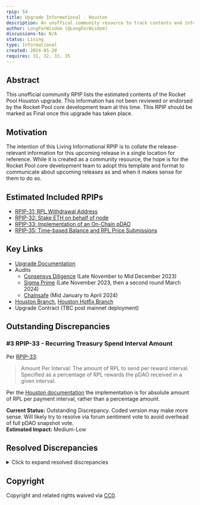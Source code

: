 ```yaml
---
rpip: 54
title: Upgrade Informational - Houston
description: An unoffical community resource to track contents and information about the Houston upgrade.
author: LongForWisdom (@LongForWisdom)
discussions-to: N/A
status: Living
type: Informational
created: 2024-05-20
requires: 31, 32, 33, 35
---
```


## Abstract

This unofficial community RPIP lists the estimated contents of the Rocket Pool Houston upgrade. This information has not been reviewed or endorsed by the Rocket Pool core development team at this time. This RPIP should be marked as Final once this upgrade has taken place.

## Motivation

The intention of this Living Informational RPIP is to collate the release-relevant information for this upcoming release in a single location for reference. While it is created as a community resource, the hope is for the Rocket Pool core development team to adopt this template and format to communicate about upcoming releases as and when it makes sense for them to do so.

## Estimated Included RPIPs
* [RPIP-31: RPL Withdrawal Address](RPIP-31.md)
* [RPIP-32: Stake ETH on behalf of node](RPIP-32.md)
* [RPIP-33: Implementation of an On-Chain pDAO](RPIP-33.md)
* [RPIP-35: Time-based Balance and RPL Price Submissions](RPIP-35.md)

## Key Links 
* [Upgrade Documentation](https://docs.rocketpool.net/guides/houston/whats-new)
* Audits
  * [Consensys Diligence](https://consensys.io/diligence/audits/2023/12/rocket-pool-houston/) (Late November to Mid December 2023)
  * [Sigma Prime](https://rocketpool.net/files/audits/sigma-prime-audit-houston.pdf) (Late November 2023, then a second round March 2024)
  * [Chainsafe](https://rocketpool.net/files/audits/chainsafe-audit-houston.pdf) (Mid January to April 2024)
* [Houston Branch](https://github.com/rocket-pool/rocketpool/tree/houston), [Houston Hotfix Branch](https://github.com/rocket-pool/rocketpool/tree/houston-hotfix)
* Upgrade Contract (TBC post mainnet deployment)

## Outstanding Discrepancies

### #3 RPIP-33 - Recurring Treasury Spend Interval Amount

Per [RPIP-33](https://rpips.rocketpool.net/RPIPs/RPIP-33#treasury-contract-change): 

> Amount Per Interval: The amount of RPL to send per reward interval. Specified as a percentage of RPL rewards the pDAO received in a given interval.

Per the [Houston documentation](https://docs.rocketpool.net/guides/houston/participate#creating-a-recurring-treasury-spend) the implementation is for absolute amount of RPL per payment interval, rather than a percentage amount. 

**Current Status:** Outstanding Discrepancy. Coded version may make more sense. Will likely try to resolve via forum sentiment vote to avoid overhead of full pDAO snapshot vote.  
**Estimated Impact:** Medium-Low

## Resolved Discrepancies

<details>
	<summary>Click to expand resolved discrepancies</summary>

### #1 RPIP-31 - Triggering RPL Reward Claims

Per [RPIP-31](https://rpips.rocketpool.net/RPIPs/RPIP-31#claiming-rpl-rewards):

>As the controller of the RPL for a node, I MUST be able to trigger a claim of RPL rewards

In code, this isn't absolute and can be prevented by the node operator (less of an issue with v10, but still exists). Should at least be highlighted under Security Considerations.

Further described by Knoshua [here](https://dao.rocketpool.net/t/rewards-tree-spec-v10/2937/22).

**Current Status:** Resolved. Fixed in Houston contracts via [hotfix](https://github.com/rocket-pool/rocketpool/tree/houston-hotfix) prior to release.  
**Estimated Impact:** Medium

### #2 RPIP-31 - Triggering RPL Reward Claims Valid Sources

Per [RPIP-31](https://rpips.rocketpool.net/RPIPs/RPIP-31#claiming-rpl-rewards):

>If a node's RPL withdrawal address is set, the call MUST come from one of: the node's primary withdrawal address, the current RPL withdrawal address, or the node's address

Per the [Houston documentation](https://docs.rocketpool.net/guides/houston/whats-new#rpl-withdrawal-address), only the current RPL withdrawal address is able to claim in the current implementation. 

Further described by Knoshua [here](https://dao.rocketpool.net/t/rewards-tree-spec-v10/2937/22).

**Current Status:** Resolved. Fixed in Houston contracts via [hotfix](https://github.com/rocket-pool/rocketpool/tree/houston-hotfix) prior to release.  
**Estimated Impact:** Medium-Low

### #4 RPIP-33 - Security Council Quorum Thresholds

Per [RPIP-33](https://rpips.rocketpool.net/RPIPs/RPIP-33#parameter-table): 

>rocketDAOProtocolSettingsSecurity - security.members.quorum ... `>= 51% & < 75%`

Per the Houston audit, the implemented check is `>= 51% and <=75%`

**Current Status:** Resolved. Coded version may make more sense.  
**Estimated Impact:** Very Low

### #5 RPIP-33 - Network Submission Frequency Guard

Per [RPIP-33](https://rpips.rocketpool.net/RPIPs/RPIP-33#parameter-table): 

>rocketDAOProtocolSettingsNetwork - network.submit.balances.frequency ... `> 1 hour`

Per the Houston audit, the implemented check is `>= 1 hour`.

**Current Status:** Resolved. Coded version may make more sense.   
**Estimated Impact:** Very Low
</details>






## Copyright
Copyright and related rights waived via [CC0](https://creativecommons.org/publicdomain/zero/1.0/).